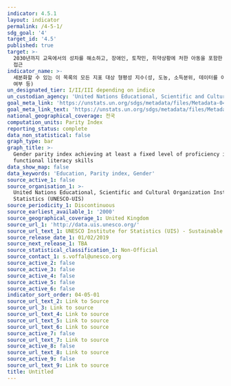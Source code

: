 ```yaml
---
indicator: 4.5.1
layout: indicator
permalink: /4-5-1/
sdg_goal: '4'
target_id: '4.5'
published: true
target: >-
  2030년까지 교육에서의 성차를 해소하고, 장애인, 토착민, 취약상황에 처한 아동을 포함한 취약계층이 모든 수준의 교육과 직업훈련에 평등하게
  접근
indicator_name: >-
  세분화할 수 있는 이 목록의 모든 지표 대상 형평성 지수(성, 도농, 소득분위, 데이터를 이용할 수 있는 경우 장애상태, 토착민, 분쟁영향
  여부 등)
un_designated_tier: I/II/III depending on indice
un_custodian_agency: 'United Nations Educational, Scientific and Cultural Organization (UNESCO)'
goal_meta_link: 'https://unstats.un.org/sdgs/metadata/files/Metadata-04-05-01.pdf'
goal_meta_link_text: 'https://unstats.un.org/sdgs/metadata/files/Metadata-04-05-01.pdf'
national_geographical_coverage: 전국
computation_units: Parity Index
reporting_status: complete
data_non_statistical: false
graph_type: bar
graph_title: >-
  Gender parity index achieving at least a fixed level of proficiency in
  functional literacy skills
data_show_map: false
data_keywords: 'Education, Parity index, Gender'
source_active_1: false
source_organisation_1: >-
  United Nations Educational, Scientific and Cultural Organization Institute for
  Statistics (UNESCO-UIS)
source_periodicity_1: Discontinuous
source_earliest_available_1: '2000'
source_geographical_coverage_1: United Kingdom
source_url_1: 'http://data.uis.unesco.org/'
source_url_text_1: UNESCO Institute for Statistics (UIS) - Sustainable Development Goal 4
source_release_date_1: 01/02/2019
source_next_release_1: TBA
source_statistical_classification_1: Non-Official
source_contact_1: s.voffal@unesco.org
source_active_2: false
source_active_3: false
source_active_4: false
source_active_5: false
source_active_6: false
indicator_sort_order: 04-05-01
source_url_text_2: Link to Source
source_url_3: Link to source
source_url_text_4: Link to source
source_url_text_5: Link to source
source_url_text_6: Link to source
source_active_7: false
source_url_text_7: Link to source
source_active_8: false
source_url_text_8: Link to source
source_active_9: false
source_url_text_9: Link to source
title: Untitled
---
```

